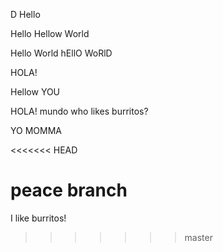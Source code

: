 D
Hello 

Hello
Hellow World

Hello World
hEllO WoRlD

HOLA!

Hellow YOU

HOLA! mundo
who likes burritos?

YO MOMMA

<<<<<<< HEAD

peace branch
=======
I like burritos!

>>>>>>> master

